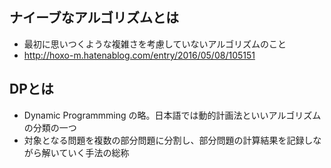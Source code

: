 ## ナイーブなアルゴリズムとは
- 最初に思いつくような複雑さを考慮していないアルゴリズムのこと
- http://hoxo-m.hatenablog.com/entry/2016/05/08/105151

## DPとは
- Dynamic Programmming の略。日本語では動的計画法といいアルゴリズムの分類の一つ
- 対象となる問題を複数の部分問題に分割し、部分問題の計算結果を記録しながら解いていく手法の総称
